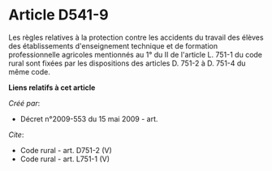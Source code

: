 # Article D541-9

Les règles relatives à la protection contre les accidents du travail des élèves des établissements d'enseignement technique
et de formation professionnelle agricoles mentionnés au 1° du II de l'article L. 751-1 du code rural sont fixées par les
dispositions des articles D. 751-2 à D. 751-4 du même code.

**Liens relatifs à cet article**

_Créé par_:

  - Décret n°2009-553 du 15 mai 2009 - art.

_Cite_:

  - Code rural - art. D751-2 (V)
  - Code rural - art. L751-1 (V)
